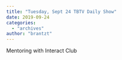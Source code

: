 ```yaml
---
title: "Tuesday, Sept 24 TBTV Daily Show"
date: 2019-09-24
categories: 
  - "archives"
author: "brantzt"
---
```


Mentoring with Interact Club
